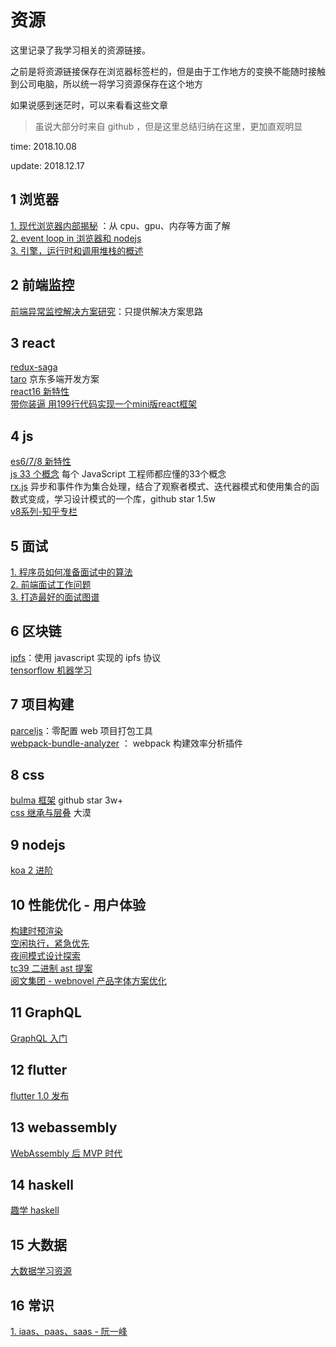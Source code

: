 # 资源

这里记录了我学习相关的资源链接。

之前是将资源链接保存在浏览器标签栏的，但是由于工作地方的变换不能随时接触到公司电脑，所以统一将学习资源保存在这个地方

如果说感到迷茫时，可以来看看这些文章

> 虽说大部分时来自 github ，但是这里总结归纳在这里，更加直观明显

time: 2018.10.08

update: 2018.12.17

## 1 浏览器

[1. 现代浏览器内部揭秘](https://juejin.im/post/5b9b0932e51d450e9059c16a) ：从 cpu、gpu、内存等方面了解  
[2. event loop in 浏览器和 nodejs](https://segmentfault.com/a/1190000013861128#articleHeader0)  
[3. 引擎，运行时和调用堆栈的概述](https://segmentfault.com/a/1190000017352941)

## 2 前端监控

[前端异常监控解决方案研究](https://cdc.tencent.com/2018/09/13/frontend-exception-monitor-research/)：只提供解决方案思路

## 3 react

[redux-saga](https://redux-saga-in-chinese.js.org/docs/introduction/BeginnerTutorial.html)  
[taro](https://mp.weixin.qq.com/s/5YOJtUkoPSg6Y9SpKg-1-g) 京东多端开发方案  
[react16 新特性](https://zhuanlan.zhihu.com/p/52016989?utm_source=75weekly&utm_medium=75weekly)  
[带你装逼 用199行代码实现一个mini版react框架](https://mp.weixin.qq.com/s/Gb-ZS71q9-5_vNR0Eyd6Bg)

## 4 js

[es6/7/8 新特性](https://mp.weixin.qq.com/s/MfEEOWEAoHQHCNg9F0hjBQ)  
[js 33 个概念](https://github.com/stephentian/33-js-concepts) 每个 JavaScript 工程师都应懂的33个概念  
[rx.js](https://cn.rx.js.org/manual/overview.html) 异步和事件作为集合处理，结合了观察者模式、迭代器模式和使用集合的函数式变成，学习设计模式的一个库，github star 1.5w  
[v8系列-知乎专栏](https://zhuanlan.zhihu.com/v8core)

## 5 面试

[1. 程序员如何准备面试中的算法](https://www.kancloud.cn/wizardforcel/the-art-of-programming-by-july/97198)  
[2. 前端面试工作问题](https://github.com/h5bp/Front-end-Developer-Interview-Questions/tree/master/Translations/Chinese)  
[3. 打造最好的面试图谱](https://yuchengkai.cn/docs/zh/)

## 6 区块链

[ipfs](https://github.com/ipfs/js-ipfs)：使用 javascript 实现的 ipfs 协议  
[tensorflow 机器学习](https://github.com/tensorflow/tensorflow)

## 7 项目构建

[parceljs](https://parceljs.org/)：零配置 web 项目打包工具  
[webpack-bundle-analyzer](https://github.com/webpack-contrib/webpack-bundle-analyzer) ： webpack 构建效率分析插件

## 8 css

[bulma 框架](https://github.com/jgthms/bulma/) github star 3w+  
[css 继承与层叠](https://www.w3cplus.com/css/Illustrated-CSS-details-and-cases-chr2-cascade-and-inherit.html) 大漠

## 9 nodejs

[koa 2 进阶](https://chenshenhai.github.io/koa2-note/)

## 10 性能优化 - 用户体验

[构建时预渲染](https://tech.meituan.com/first_contentful_paint_practice.html)  
[空闲执行，紧急优先](https://juejin.im/post/5bdec712e51d4505525b0fba)  
[夜间模式设计探索](https://mp.weixin.qq.com/s/c8Er9aXEMUqeyNDo_m5U_Q)  
[tc39 二进制 ast 提案](https://mp.weixin.qq.com/s/IMaWF9RijqxClVrWAEgxoQ)  
[阅文集团 - webnovel 产品字体方案优化](https://mp.weixin.qq.com/s?__biz=MzIyNjU5OTg0Ng==&mid=2247484279&idx=1&sn=4cb41d8cb853dc018497760951decf57&chksm=e86cb5bedf1b3ca85f5eff3d4a79d75a3e255eb895bdef7db98d7b691a768867e519eed3ba9a&scene=21#wechat_redirect)

## 11 GraphQL

[GraphQL 入门](https://segmentfault.com/a/1190000008828678)

## 12 flutter

[flutter 1.0 发布](https://mp.weixin.qq.com/s/dRHHn9vtCsYBgq2RrVlDAQ)

## 13 webassembly

[WebAssembly 后 MVP 时代](https://zhuanlan.zhihu.com/p/47966773)

## 14 haskell

[趣学 haskell](https://learnyoua.haskell.sg/content/zh-cn/ch01/introduction.html)

## 15 大数据

[大数据学习资源](https://zhuanlan.zhihu.com/p/26742893)

## 16 常识

[1. iaas、paas、saas - 阮一峰](http://www.ruanyifeng.com/blog/2017/07/iaas-paas-saas.html)
